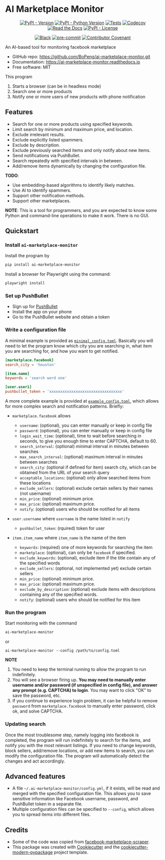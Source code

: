 # AI Marketplace Monitor

<div align="center">

[![PyPI - Version](https://img.shields.io/pypi/v/ai-marketplace-monitor.svg)](https://pypi.python.org/pypi/ai-marketplace-monitor)
[![PyPI - Python Version](https://img.shields.io/pypi/pyversions/ai-marketplace-monitor.svg)](https://pypi.python.org/pypi/ai-marketplace-monitor)
[![Tests](https://github.com/BoPeng/ai-marketplace-monitor/workflows/tests/badge.svg)](https://github.com/BoPeng/ai-marketplace-monitor/actions?workflow=tests)
[![Codecov](https://codecov.io/gh/BoPeng/ai-marketplace-monitor/branch/main/graph/badge.svg)](https://codecov.io/gh/BoPeng/ai-marketplace-monitor)
[![Read the Docs](https://readthedocs.org/projects/ai-marketplace-monitor/badge/)](https://ai-marketplace-monitor.readthedocs.io/)
[![PyPI - License](https://img.shields.io/pypi/l/ai-marketplace-monitor.svg)](https://pypi.python.org/pypi/ai-marketplace-monitor)

[![Black](https://img.shields.io/badge/code%20style-black-000000.svg)](https://github.com/psf/black)
[![pre-commit](https://img.shields.io/badge/pre--commit-enabled-brightgreen?logo=pre-commit&logoColor=white)](https://github.com/pre-commit/pre-commit)
[![Contributor Covenant](https://img.shields.io/badge/Contributor%20Covenant-2.1-4baaaa.svg)](https://www.contributor-covenant.org/version/2/1/code_of_conduct/)

</div>

An AI-based tool for monitoring facebook marketplace

- GitHub repo: <https://github.com/BoPeng/ai-marketplace-monitor.git>
- Documentation: <https://ai-marketplace-monitor.readthedocs.io>
- Free software: MIT

This program

1. Starts a browser (can be in headless mode)
2. Search one or more products
3. Notify one or more users of new products with phone notification

## Features

- Search for one or more products using specified keywords.
- Limit search by minimum and maximum price, and location.
- Exclude irrelevant results.
- Exclude explicitly listed spammers.
- Exclude by description.
- Exclude previously searched items and only notify about new items.
- Send notifications via PushBullet.
- Search repeatedly with specified intervals in between.
- Add/remove items dynamically by changing the configuration file.

**TODO**:

- Use embedding-based algorithms to identify likely matches.
- Use AI to identify spammers.
- Support other notification methods.
- Support other marketplaces.

**NOTE**: This is a tool for programmers, and you are expected to know some Python and command-line operations to make it work. There is no GUI.

## Quickstart

### Install `ai-marketplace-monitor`

Install the program by

```sh
pip install ai-marketplace-monitor
```

Install a browser for Playwright using the command:

```sh
playwright install
```

### Set up PushBullet

- Sign up for [PushBullet](https://www.pushbullet.com/)
- Install the app on your phone
- Go to the PushBullet website and obtain a token

### Write a configuration file

A minimal example is provided as [`minimal_config.toml`](minimal_config.toml). Basically you will need to let the program know which city you are searching in, what item you are searching for, and how you want to get notified.

```toml
[marketplace.facebook]
search_city = 'houston'

[item.name]
keywords = 'search word one'

[user.user1]
pushbullet_token = 'xxxxxxxxxxxxxxxxxxxxxxxxxxxxxxxxx'
```

A more complete example is provided at [`example_config.toml`](example_config.toml), which allows for more complex search and notification patterns. Briefly:

- `marketplace.facebook` allows

  - `username`: (optional), you can enter manually or keep in config file
  - `password`: (optional), you can enter manually or keep in config file
  - `login_wait_time`: (optional), time to wait before searching in seconds, to give you enough time to enter CAPTCHA, default to 60.
  - `search_interval`: (optional) minimal interval in minutes between searches
  - `max_search_interval`: (optional) maximum interval in minutes between searches
  - `search_city`: (optional if defined for item) search city, which can be obtained from the URL of your search query
  - `acceptable_locations`: (optional) only allow searched items from these locations
  - `exclude_sellers`: (optional) exclude certain sellers by their names (not username)
  - `min_price`: (optional) minimum price.
  - `max_price`: (optional) maximum price.
  - `notify`: (optional) users who should be notified for all items

- `user.username` where `username` is the name listed in `notify`

  - `pushbullet_token`: (rquired) token for user

- `item.item_name` where `item_name` is the name of the item
  - `keywords`: (required) one of more keywords for searching the item
  - `marketplace`: (optional), can only be `facebook` if specified.
  - `exclude_keywords`: (optional), exclude item if the title contain any of the specified words
  - `exclude_sellers`: (optional, not implemented yet) exclude certain sellers
  - `min_price`: (optional) minimum price.
  - `max_price`: (optional) maximum price.
  - `exclude_by_description`: (optional) exclude items with descriptions containing any of the specified words.
  - `notify`: (optional) users who should be notified for this item

### Run the program

Start monitoring with the command

```sh
ai-marketplace-monitor
```

or

```
ai-marketplace-monitor --config /path/to/config.toml
```

**NOTE**

1. You need to keep the terminal running to allow the program to run indefinitely.
2. You will see a browser firing up. **You may need to manually enter username and/or password (if unspecified in config file), and answer any prompt (e.g. CAPTCHA) to login**. You may want to click "OK" to save the password, etc.
3. If you continue to experience login problem, it can be helpful to remove `password` from `marketplace.facebook` to manually enter password, click ok, and solve CAPTCHA.

### Updating search

Once the most troublesome step, namely logging into facebook is completed, the program will run indefinitely to search for the items, and notify you with the most relevant listings. If you need to change keywords, block sellers, add/remove locations, or add new items to search, you can modify the configuration file. The program will automatically detect the changes and act accordingly.

## Advanced features

- A file `~/.ai-marketplace-monitor/config.yml`, if it exists, will be read and merged with the specified configuration file. This allows you to save sensitive information like Facebook username, password, and PushBullet token in a separate file.
- Multiple configuration files can be specified to `--config`, which allows you to spread items into different files.

## Credits

- Some of the code was copied from [facebook-marketplace-scraper](https://github.com/passivebot/facebook-marketplace-scraper).
- This package was created with [Cookiecutter](https://github.com/cookiecutter/cookiecutter) and the [cookiecutter-modern-pypackage](https://github.com/fedejaure/cookiecutter-modern-pypackage) project template.
